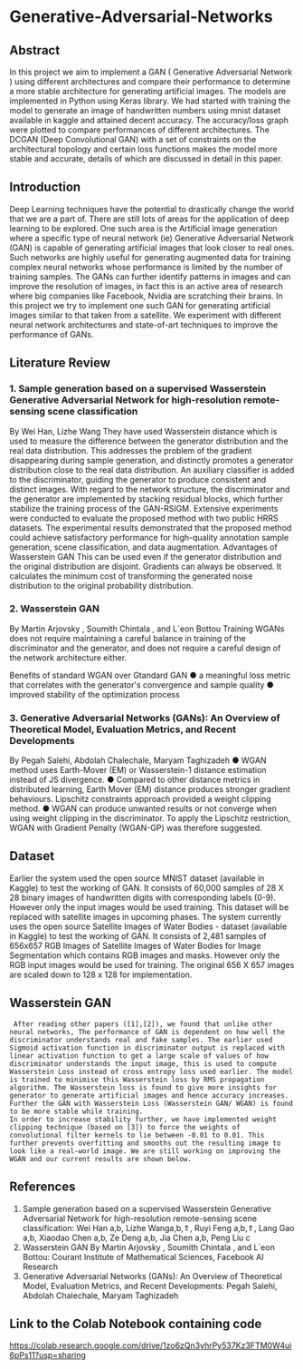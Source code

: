 # Generative-Adversarial-Networks
## Abstract
In this project we aim to implement a GAN ( Generative Adversarial Network ) using different architectures and compare their performance to determine a more stable architecture for generating artificial images. The models are implemented in Python using Keras library. 
We had started with training the model to generate an image of handwritten numbers using mnist dataset available in kaggle and attained decent accuracy. The accuracy/loss graph were plotted to compare performances of different architectures.
The DCGAN (Deep Convolutional GAN) with a set of constraints on the architectural topology and certain loss functions makes the model more stable and accurate, details of  which are discussed in detail in this paper.

## Introduction
Deep Learning techniques have the potential to drastically change the world that we are a part of. There are still lots of areas for the application of deep learning to be explored.
One such area is the Artificial image generation where a specific type of neural network (ie) Generative Adversarial Network (GAN) is capable of generating artificial images that look closer to real ones. Such networks are highly useful for generating augmented data for training complex neural networks whose performance is limited by the number of training samples. The GANs can further identify patterns in images and can improve the resolution of images, in fact this is an active area of research where big companies like Facebook, Nvidia are scratching their brains. In this project we try to implement one such GAN for generating artificial images similar to that taken from a satellite. We experiment with different neural network architectures and state-of-art techniques to improve the performance of GANs.

## Literature Review
### 1. Sample generation based on a supervised Wasserstein Generative Adversarial Network for high-resolution remote-sensing scene classification
By Wei Han, Lizhe Wang
They have used Wasserstein distance which is used to measure the difference between the generator distribution and the real data distribution. This addresses the problem of the gradient disappearing during sample generation, and distinctly promotes a generator distribution close to the real data distribution. An auxiliary classifier is added to the discriminator, guiding the generator to produce consistent and distinct images. With regard to the network structure, the discriminator and the generator are implemented by stacking residual blocks, which further stabilize the training process of the GAN-RSIGM. Extensive experiments were conducted to evaluate the proposed method with two public HRRS datasets. The experimental results demonstrated that the proposed method could achieve satisfactory performance for high-quality annotation sample generation, scene classification, and data augmentation.
Advantages of Wasserstein GAN
This can be used even if the generator distribution and the original distribution are disjoint. Gradients can always be observed. It calculates the minimum cost of transforming the generated noise distribution to the original probability distribution.
### 2. Wasserstein GAN
By Martin Arjovsky , Soumith Chintala , and L´eon Bottou
Training WGANs does not require maintaining a careful balance in training of the discriminator and the generator, and does not require a careful design of the network architecture either.

Benefits of standard WGAN over Gtandard GAN
●	a meaningful loss metric that correlates with the generator's convergence and sample quality
●	improved stability of the optimization process

### 3. Generative Adversarial Networks (GANs): An Overview of Theoretical Model, Evaluation Metrics, and Recent Developments
By Pegah Salehi, Abdolah Chalechale, Maryam Taghizadeh
●	WGAN method uses Earth-Mover (EM) or Wasserstein-1 distance estimation instead of JS divergence.
●	Compared to other distance metrics in distributed learning, Earth Mover (EM) distance produces stronger gradient behaviours. Lipschitz constraints approach provided a weight clipping method.
●	WGAN can produce unwanted results or not converge when using weight clipping in the discriminator. To apply the Lipschitz restriction, WGAN with Gradient Penalty (WGAN-GP) was therefore suggested.

## Dataset
Earlier the system used the open source MNIST dataset (available in Kaggle) to test the working of GAN. It consists of 60,000 samples of 28 X 28 binary images of handwritten digits with corresponding labels (0-9). However only the input images would be used training. This dataset will be replaced with satellite images in upcoming phases.
The system currently uses the open source Satellite Images of Water Bodies - dataset (available in Kaggle) to test the working of GAN. It consists of 2,481 samples of 656x657 RGB Images of Satellite Images of Water Bodies for Image Segmentation which contains RGB images and masks. However only the RGB input images would be used for training. The original 656 X 657 images are scaled down to 128 x 128 for implementation.


## Wasserstein GAN
	 After reading other papers ([1],[2]), we found that unlike other neural networks, The performance of GAN is dependent on how well the discriminator understands real and fake samples. The earlier used Sigmoid activation function in discriminator output is replaced with linear activation function to get a large scale of values of how discriminator understands the input image, this is used to compute Wasserstein Loss instead of cross entropy loss used earlier. The model is trained to minimise this Wasserstein loss by RMS propagation algorithm. The Wasserstein loss is found to give more insights for generator to generate artificial images and hence accuracy increases. Further the GAN with Wasserstein Loss (Wasserstein GAN/ WGAN) is found to be more stable while training.
	In order to increase stability further, we have implemented weight clipping technique (based on [3]) to force the weights of convolutional filter kernels to lie between -0.01 to 0.01. This further prevents overfitting and smooths out the resulting image to look like a real-world image. We are still working on improving the WGAN and our current results are shown below.
 


## References

1.	Sample generation based on a supervised Wasserstein Generative Adversarial Network for high-resolution remote-sensing scene classification: Wei Han a,b, Lizhe Wanga,b,⇑, Ruyi Feng a,b,⇑, Lang Gao a,b, Xiaodao Chen a,b, Ze Deng a,b, Jia Chen a,b, Peng Liu c
2.	Wasserstein GAN By Martin Arjovsky , Soumith Chintala , and L´eon Bottou: Courant Institute of Mathematical Sciences, Facebook AI Research
3.	Generative Adversarial Networks (GANs): An Overview of Theoretical Model, Evaluation Metrics, and Recent Developments: Pegah Salehi, Abdolah Chalechale, Maryam Taghizadeh


## Link to the Colab Notebook containing code

https://colab.research.google.com/drive/1zo6zQn3yhrPy537Kz3FTM0W4ui6pPs11?usp=sharing
